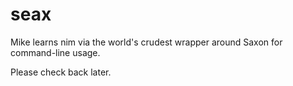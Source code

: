 # seax

Mike learns nim via the world's crudest wrapper around Saxon for command-line
usage.

Please check back later.

